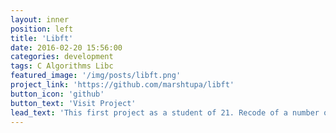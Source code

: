 ```yaml
---
layout: inner
position: left
title: 'Libft'
date: 2016-02-20 15:56:00
categories: development
tags: C Algorithms Libc
featured_image: '/img/posts/libft.png'
project_link: 'https://github.com/marshtupa/libft'
button_icon: 'github'
button_text: 'Visit Project'
lead_text: 'This first project as a student of 21. Recode of a number of standard C library functions and utility that will reuse in future'
---
```

